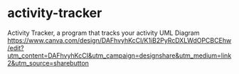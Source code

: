# activity-tracker
Activity Tracker, a program that tracks your activity
UML Diagram https://www.canva.com/design/DAFhvyhKcCI/K1iB2PyRcDXLWdOPCBCEhw/edit?utm_content=DAFhvyhKcCI&utm_campaign=designshare&utm_medium=link2&utm_source=sharebutton
